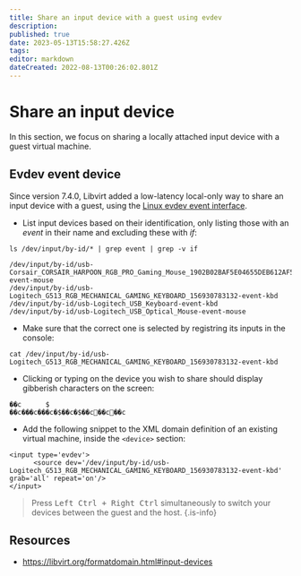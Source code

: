 ```yaml
---
title: Share an input device with a guest using evdev
description: 
published: true
date: 2023-05-13T15:58:27.426Z
tags: 
editor: markdown
dateCreated: 2022-08-13T00:26:02.801Z
---
```


# Share an input device

In this section, we focus on sharing a locally attached input device with a guest virtual machine.

## Evdev event device

Since version 7.4.0, Libvirt added a low-latency local-only way to share an input device with a guest, using the [Linux evdev event interface](https://www.kernel.org/doc/html/latest/input/input.html?highlight=evdev#evdev).

- List input devices based on their identification, only listing those with an *event* in their name and excluding these with *if*: 

```
ls /dev/input/by-id/* | grep event | grep -v if
```

```
/dev/input/by-id/usb-Corsair_CORSAIR_HARPOON_RGB_PRO_Gaming_Mouse_1902B02BAF5E04655DEB612AF5001C05-event-mouse
/dev/input/by-id/usb-Logitech_G513_RGB_MECHANICAL_GAMING_KEYBOARD_156930783132-event-kbd
/dev/input/by-id/usb-Logitech_USB_Keyboard-event-kbd
/dev/input/by-id/usb-Logitech_USB_Optical_Mouse-event-mouse
```

- Make sure that the correct one is selected by registring its inputs in the console:

```
cat /dev/input/by-id/usb-Logitech_G513_RGB_MECHANICAL_GAMING_KEYBOARD_156930783132-event-kbd
```

- Clicking or typing on the device you wish to share should display gibberish characters on the screen:

```
��c      $
��c���c���c�$��c�$��c׏��c׏��c                                             
```    

- Add the following snippet to the XML domain definition of an existing virtual machine, inside the `<device>` section:

```
<input type='evdev'>
      <source dev='/dev/input/by-id/usb-Logitech_G513_RGB_MECHANICAL_GAMING_KEYBOARD_156930783132-event-kbd' grab='all' repeat='on'/>
</input>
```

> Press <kbd>Left Ctrl + Right Ctrl</kbd> simultaneously to switch your devices between the guest and the host.
{.is-info}

## Resources

* https://libvirt.org/formatdomain.html#input-devices


